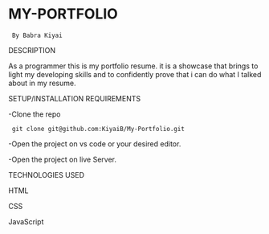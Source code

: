 # MY-PORTFOLIO
     By Babra Kiyai
  
DESCRIPTION

As a programmer this is my portfolio resume. 
it is a showcase that brings to light my developing skills and to confidently prove that i can do what I talked about in my resume.

SETUP/INSTALLATION REQUIREMENTS

   -Clone the repo
   
     git clone git@github.com:KiyaiB/My-Portfolio.git
     
   -Open the project on vs code or your desired editor.
   
   -Open the project on live Server.
   
TECHNOLOGIES USED

  HTML
  
  CSS
  
  JavaScript
